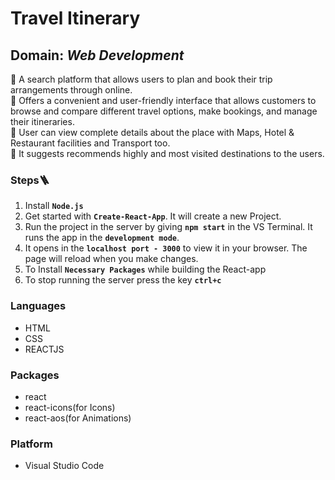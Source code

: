 # Travel Itinerary

## Domain: _Web Development_
:small_blue_diamond: A search platform that allows users to plan and book their trip arrangements through online. <br />
:small_blue_diamond: Offers a convenient and user-friendly interface that allows customers to browse and compare different travel options, make bookings, and manage their itineraries. <br />
:small_blue_diamond: User can view complete details about the place with Maps, Hotel & Restaurant facilities and Transport too. <br />
:small_blue_diamond: It suggests recommends highly and most visited destinations to the users. <br />

### Steps:ladder:

1. Install **`Node.js`**
2. Get started with **`Create-React-App`**. It will create a new Project.
3. Run the project in the server by giving **`npm start`** in the VS Terminal. It runs the app in the **`development mode`**.
4. It opens in the **`localhost port - 3000`** to view it in your browser. The page will reload when you make changes.
5. To Install **`Necessary Packages`** while building the React-app 
6. To stop running the server press the key **`ctrl+c`**


### Languages

- HTML
- CSS
- REACTJS

### Packages 

- react
- react-icons(for Icons)
- react-aos(for Animations)

### Platform

- Visual Studio Code


